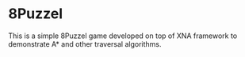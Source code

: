 # 8Puzzel
This is a simple 8Puzzel game developed on top of XNA framework to demonstrate A* and other traversal algorithms.
